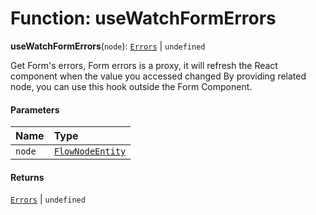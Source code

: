 # Function: useWatchFormErrors

**useWatchFormErrors**(`node`): [`Errors`](/en/auto-docs/free-layout-editor/types/Errors.md) | `undefined`

Get Form's errors, Form errors is a proxy, it will refresh the React component when the value you accessed changed
By providing related node, you can use this hook outside the Form Component.

#### Parameters

| Name | Type |
| :------ | :------ |
| `node` | [`FlowNodeEntity`](/en/auto-docs/free-layout-editor/classes/FlowNodeEntity-1.md) |

#### Returns

[`Errors`](/en/auto-docs/free-layout-editor/types/Errors.md) | `undefined`
